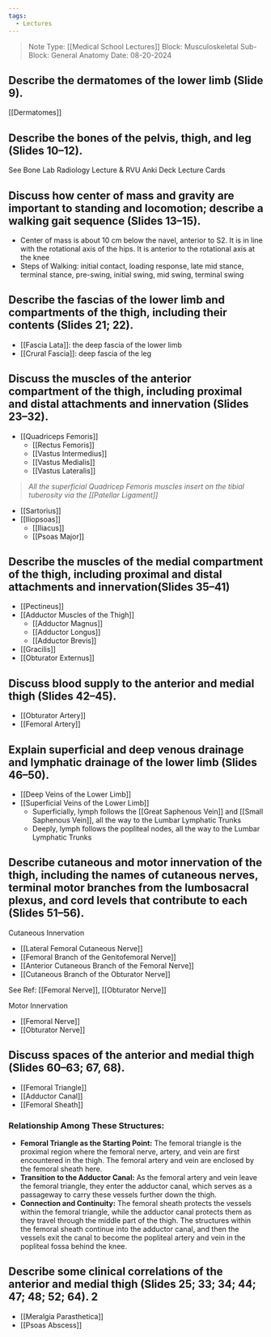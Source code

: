 ```yaml
---
tags:
  - Lectures
---
```


> Note Type: [[Medical School Lectures]]
> Block: Musculoskeletal 
> Sub-Block: General Anatomy
> Date: 08-20-2024

## Describe the dermatomes of the lower limb (Slide 9).
[[Dermatomes]]


## Describe the bones of the pelvis, thigh, and leg (Slides 10–12).
See Bone Lab Radiology Lecture & RVU Anki Deck Lecture Cards


## Discuss how center of mass and gravity are important to standing and locomotion; describe a walking gait sequence (Slides 13–15).
- Center of mass is about 10 cm below the navel, anterior to S2. It is in line with the rotational axis of the hips. It is anterior to the rotational axis at the knee
- Steps of Walking: initial contact, loading response, late mid stance, terminal stance, pre-swing, initial swing, mid swing, terminal swing

## Describe the fascias of the lower limb and compartments of the thigh, including their contents (Slides 21; 22).
- [[Fascia Lata]]: the deep fascia of the lower limb
- [[Crural Fascia]]: deep fascia of the leg

## Discuss the muscles of the anterior compartment of the thigh, including proximal and distal attachments and innervation (Slides 23–32).
- [[Quadriceps Femoris]]
	- [[Rectus Femoris]]
	- [[Vastus Intermedius]]
	- [[Vastus Medialis]]
	- [[Vastus Lateralis]]

 > *All the superficial Quadricep Femoris muscles insert on the tibial tuberosity via the [[Patellar Ligament]]*

- [[Sartorius]]
-  [[Iliopsoas]]
	- [[Iliacus]]
	- [[Psoas Major]]
 
## Describe the muscles of the medial compartment of the thigh, including proximal and distal attachments and innervation(Slides 35–41)
- [[Pectineus]]
- [[Adductor Muscles of the Thigh]]
	- [[Adductor Magnus]]
	- [[Adductor Longus]]
	- [[Adductor Brevis]]
- [[Gracilis]]
- [[Obturator Externus]]

## Discuss blood supply to the anterior and medial thigh (Slides 42–45).
- [[Obturator Artery]]
- [[Femoral Artery]]

## Explain superficial and deep venous drainage and lymphatic drainage of the lower limb (Slides 46–50).
- [[Deep Veins of the Lower Limb]]
- [[Superficial Veins of the Lower Limb]]
	- Superficially, lymph follows the [[Great Saphenous Vein]] and [[Small Saphenous Vein]], all the way to the Lumbar Lymphatic Trunks
	- Deeply, lymph follows the popliteal nodes, all the way to the Lumbar Lymphatic Trunks

## Describe cutaneous and motor innervation of the thigh, including the names of cutaneous nerves, terminal motor branches from the lumbosacral plexus, and cord levels that contribute to each (Slides 51–56).
Cutaneous Innervation
- [[Lateral Femoral Cutaneous Nerve]]
- [[Femoral Branch of the Genitofemoral Nerve]]
- [[Anterior Cutaneous Branch of the Femoral Nerve]]
- [[Cutaneous Branch of the Obturator Nerve]]

See Ref: [[Femoral Nerve]], [[Obturator Nerve]]

Motor Innervation
- [[Femoral Nerve]]
- [[Obturator Nerve]]

## Discuss spaces of the anterior and medial thigh (Slides 60–63; 67, 68).
- [[Femoral Triangle]]
- [[Adductor Canal]]
- [[Femoral Sheath]]
### **Relationship Among These Structures:**
- **Femoral Triangle as the Starting Point:** The femoral triangle is the proximal region where the femoral nerve, artery, and vein are first encountered in the thigh. The femoral artery and vein are enclosed by the femoral sheath here.
- **Transition to the Adductor Canal:** As the femoral artery and vein leave the femoral triangle, they enter the adductor canal, which serves as a passageway to carry these vessels further down the thigh.
- **Connection and Continuity:** The femoral sheath protects the vessels within the femoral triangle, while the adductor canal protects them as they travel through the middle part of the thigh. The structures within the femoral sheath continue into the adductor canal, and then the vessels exit the canal to become the popliteal artery and vein in the popliteal fossa behind the knee.

## Describe some clinical correlations of the anterior and medial thigh (Slides 25; 33; 34; 44; 47; 48; 52; 64). 2
- [[Meralgia Parasthetica]]
- [[Psoas Abscess]]